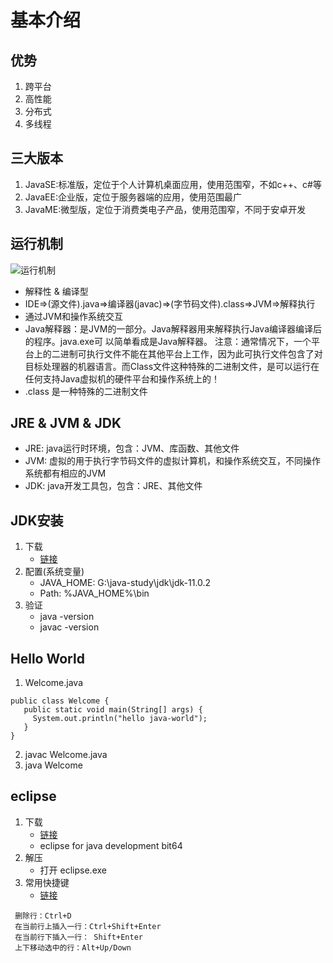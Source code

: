# 基本介绍 
## 优势
   1. 跨平台
   2. 高性能
   3. 分布式
   4. 多线程
## 三大版本
   1. JavaSE:标准版，定位于个人计算机桌面应用，使用范围窄，不如c++、c#等
   2. JavaEE:企业版，定位于服务器端的应用，使用范围最广
   3. JavaME:微型版，定位于消费类电子产品，使用范围窄，不同于安卓开发
## 运行机制 
   ![运行机制](/img/java-run-process.jpg)  
   + 解释性 & 编译型
   + IDE=>(源文件).java=>编译器(javac)=>(字节码文件).class=>JVM=>解释执行
   + 通过JVM和操作系统交互
   + Java解释器：是JVM的一部分。Java解释器用来解释执行Java编译器编译后的程序。java.exe可
     以简单看成是Java解释器。
    注意：通常情况下，一个平台上的二进制可执行文件不能在其他平台上工作，因为此可执行文件包含了对目标处理器的机器语言。而Class文件这种特殊的二进制文件，是可以运行在任何支持Java虚拟机的硬件平台和操作系统上的！
   + .class 是一种特殊的二进制文件
## JRE & JVM & JDK
   + JRE: java运行时环境，包含：JVM、库函数、其他文件
   + JVM: 虚拟的用于执行字节码文件的虚拟计算机，和操作系统交互，不同操作系统都有相应的JVM
   + JDK: java开发工具包，包含：JRE、其他文件
## JDK安装
   1. 下载
      + [链接](http://www.oracle.com/technetwork/java/javase/downloads/index.html)
   2. 配置(系统变量)
      + JAVA_HOME: G:\java-study\jdk\jdk-11.0.2
      + Path: %JAVA_HOME%\bin
   3. 验证
      * java -version
      + javac -version
## Hello World 
   1. Welcome.java
   ```
   public class Welcome {
      public static void main(String[] args) {
        System.out.println("hello java-world");
      }
   }
   ```
   2. javac Welcome.java
   3. java Welcome
## eclipse
   1. 下载
      + [链接](https://www.eclipse.org/downloads/)
      + eclipse for java development bit64
   2. 解压
      + 打开 eclipse.exe
   3. 常用快捷键
      + [链接](https://www.cnblogs.com/mq0036/p/4995390.html)
   ```
    删除行：Ctrl+D
    在当前行上插入一行：Ctrl+Shift+Enter
    在当前行下插入一行： Shift+Enter
    上下移动选中的行：Alt+Up/Down
   ```